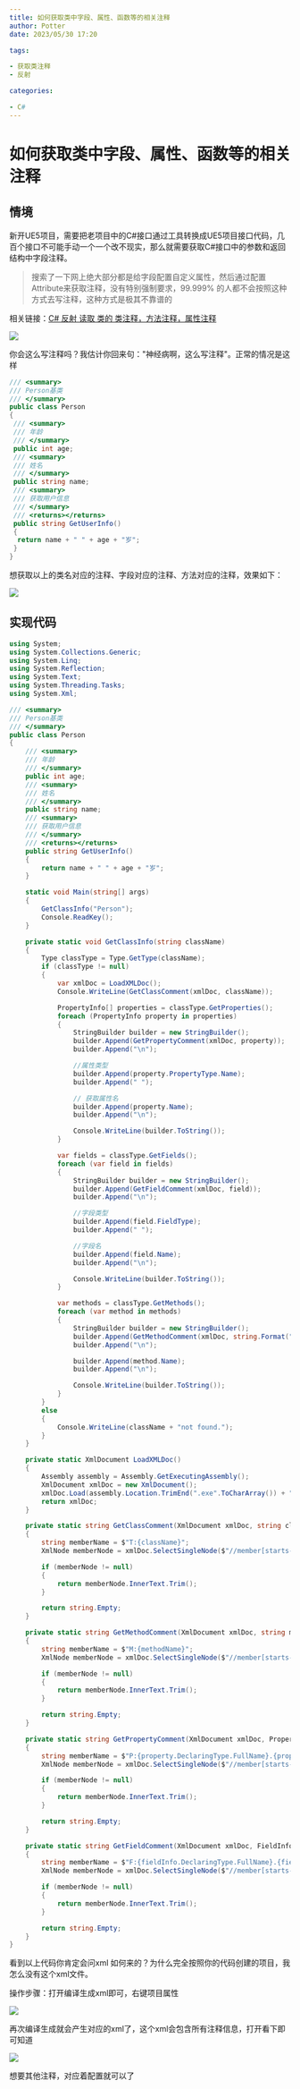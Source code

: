 ```yaml
---
title: 如何获取类中字段、属性、函数等的相关注释
author: Potter
date: 2023/05/30 17:20

tags:

- 获取类注释
- 反射

categories:

- C#
---
```


# 如何获取类中字段、属性、函数等的相关注释


## 情境

新开UE5项目，需要把老项目中的C#接口通过工具转换成UE5项目接口代码，几百个接口不可能手动一个一个改不现实，那么就需要获取C#接口中的参数和返回结构中字段注释。

> 搜索了一下网上绝大部分都是给字段配置自定义属性，然后通过配置Attribute来获取注释，没有特别强制要求，99.999% 的人都不会按照这种方式去写注释，这种方式是极其不靠谱的
>

相关链接：[C# 反射 读取 类的 类注释，方法注释，属性注释](https://blog.csdn.net/m0_37879526/article/details/107869486)

![](https://cdn.jsdelivr.net/gh/yxw007/BlogPicBed@master/img/20230530153614.png)

你会这么写注释吗？我估计你回来句："神经病啊，这么写注释"。正常的情况是这样

```csharp
/// <summary>
/// Person基类
/// </summary>
public class Person
{
 /// <summary>
 /// 年龄
 /// </summary>
 public int age;
 /// <summary>
 /// 姓名
 /// </summary>
 public string name;
 /// <summary>
 /// 获取用户信息
 /// </summary>
 /// <returns></returns>
 public string GetUserInfo()
 {
  return name + " " + age + "岁";
 }
}
```

想获取以上的类名对应的注释、字段对应的注释、方法对应的注释，效果如下：

![](https://cdn.jsdelivr.net/gh/yxw007/BlogPicBed@master//img/20230530161505.png)

## 实现代码

```csharp
using System;
using System.Collections.Generic;
using System.Linq;
using System.Reflection;
using System.Text;
using System.Threading.Tasks;
using System.Xml;

/// <summary>
/// Person基类
/// </summary>
public class Person
{
    /// <summary>
    /// 年龄
    /// </summary>
    public int age;
    /// <summary>
    /// 姓名
    /// </summary>
    public string name;
    /// <summary>
    /// 获取用户信息
    /// </summary>
    /// <returns></returns>
    public string GetUserInfo()
    {
        return name + " " + age + "岁";
    }

    static void Main(string[] args)
    {
        GetClassInfo("Person");
        Console.ReadKey();
    }

    private static void GetClassInfo(string className)
    {
        Type classType = Type.GetType(className);
        if (classType != null)
        {
            var xmlDoc = LoadXMLDoc();
            Console.WriteLine(GetClassComment(xmlDoc, className));

            PropertyInfo[] properties = classType.GetProperties();
            foreach (PropertyInfo property in properties)
            {
                StringBuilder builder = new StringBuilder();
                builder.Append(GetPropertyComment(xmlDoc, property));
                builder.Append("\n");

                //属性类型
                builder.Append(property.PropertyType.Name);
                builder.Append(" ");

                // 获取属性名
                builder.Append(property.Name);
                builder.Append("\n");

                Console.WriteLine(builder.ToString());
            }

            var fields = classType.GetFields();
            foreach (var field in fields)
            {
                StringBuilder builder = new StringBuilder();
                builder.Append(GetFieldComment(xmlDoc, field));
                builder.Append("\n");

                //字段类型
                builder.Append(field.FieldType);
                builder.Append(" ");

                //字段名
                builder.Append(field.Name);
                builder.Append("\n");

                Console.WriteLine(builder.ToString());
            }

            var methods = classType.GetMethods();
            foreach (var method in methods)
            {
                StringBuilder builder = new StringBuilder();
                builder.Append(GetMethodComment(xmlDoc, string.Format("{0}.{1}", className, method.Name)));
                builder.Append("\n");

                builder.Append(method.Name);
                builder.Append("\n");

                Console.WriteLine(builder.ToString());
            }
        }
        else
        {
            Console.WriteLine(className + "not found.");
        }
    }

    private static XmlDocument LoadXMLDoc()
    {
        Assembly assembly = Assembly.GetExecutingAssembly();
        XmlDocument xmlDoc = new XmlDocument();
        xmlDoc.Load(assembly.Location.TrimEnd(".exe".ToCharArray()) + ".xml");
        return xmlDoc;
    }

    private static string GetClassComment(XmlDocument xmlDoc, string className)
    {
        string memberName = $"T:{className}";
        XmlNode memberNode = xmlDoc.SelectSingleNode($"//member[starts-with(@name, '{memberName}')]");

        if (memberNode != null)
        {
            return memberNode.InnerText.Trim();
        }

        return string.Empty;
    }

    private static string GetMethodComment(XmlDocument xmlDoc, string methodName)
    {
        string memberName = $"M:{methodName}";
        XmlNode memberNode = xmlDoc.SelectSingleNode($"//member[starts-with(@name, '{memberName}')]");

        if (memberNode != null)
        {
            return memberNode.InnerText.Trim();
        }

        return string.Empty;
    }

    private static string GetPropertyComment(XmlDocument xmlDoc, PropertyInfo property)
    {
        string memberName = $"P:{property.DeclaringType.FullName}.{property.Name}";
        XmlNode memberNode = xmlDoc.SelectSingleNode($"//member[starts-with(@name, '{memberName}')]");

        if (memberNode != null)
        {
            return memberNode.InnerText.Trim();
        }

        return string.Empty;
    }

    private static string GetFieldComment(XmlDocument xmlDoc, FieldInfo fieldInfo)
    {
        string memberName = $"F:{fieldInfo.DeclaringType.FullName}.{fieldInfo.Name}";
        XmlNode memberNode = xmlDoc.SelectSingleNode($"//member[starts-with(@name, '{memberName}')]");

        if (memberNode != null)
        {
            return memberNode.InnerText.Trim();
        }

        return string.Empty;
    }
}
```

看到以上代码你肯定会问xml 如何来的？为什么完全按照你的代码创建的项目，我怎么没有这个xml文件。

操作步骤：打开编译生成xml即可，右键项目属性

![](https://cdn.jsdelivr.net/gh/yxw007/BlogPicBed@master//img/20230530162002.png)

再次编译生成就会产生对应的xml了，这个xml会包含所有注释信息，打开看下即可知道

![](https://cdn.jsdelivr.net/gh/yxw007/BlogPicBed@master//img/20230530162429.png)

想要其他注释，对应着配置就可以了
